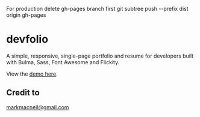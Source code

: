 For production
delete gh-pages branch first
git subtree push --prefix dist origin gh-pages

# devfolio
A simple, responsive, single-page portfolio and resume for developers built with Bulma, Sass, Font Awesome and Flickity.

View the [demo here](https://chrisislin.github.io/devportfolio/).
 
 ## Credit to
 markmacneil@gmail.com
 
